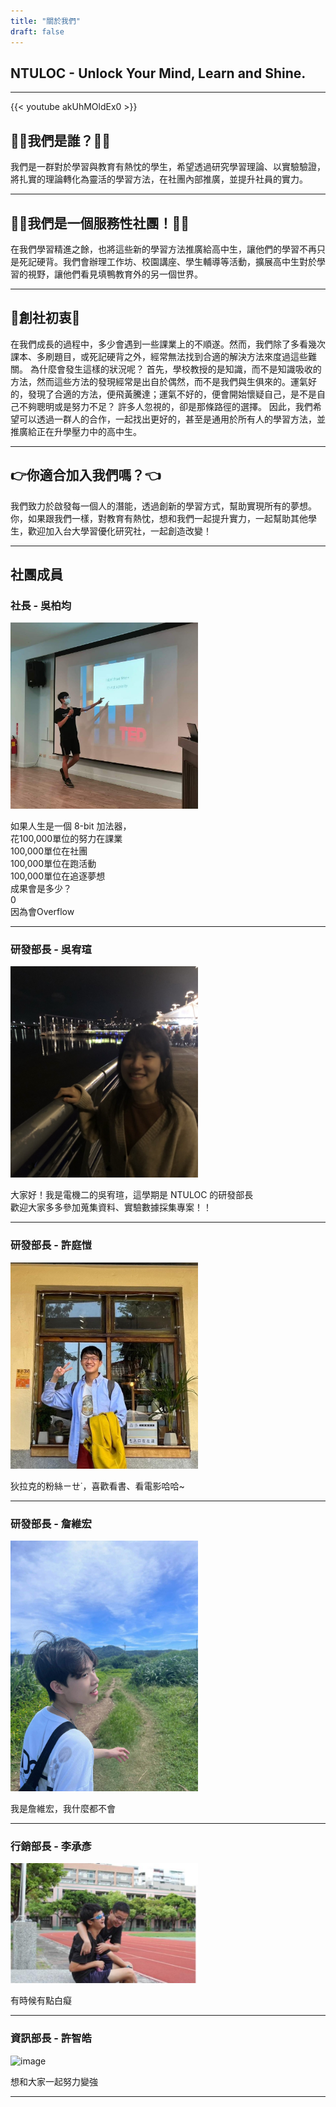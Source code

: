 ```yaml
---
title: "關於我們"
draft: false
---
```


## NTULOC - Unlock Your Mind, Learn and Shine.

---

{{< youtube akUhMOldEx0 >}}

## 🙋‍♂️我們是誰？🙋‍♀️
我們是一群對於學習與教育有熱忱的學生，希望透過研究學習理論、以實驗驗證，將扎實的理論轉化為靈活的學習方法，在社團內部推廣，並提升社員的實力。

---

## 💁‍♂️我們是一個服務性社團！💁‍♀️
在我們學習精進之餘，也將這些新的學習方法推廣給高中生，讓他們的學習不再只是死記硬背。我們會辦理工作坊、校園講座、學生輔導等活動，擴展高中生對於學習的視野，讓他們看見填鴨教育外的另一個世界。

---

## 🚩創社初衷🚩
在我們成長的過程中，多少會遇到一些課業上的不順遂。然而，我們除了多看幾次課本、多刷題目，或死記硬背之外，經常無法找到合適的解決方法來度過這些難關。
為什麼會發生這樣的狀況呢？
首先，學校教授的是知識，而不是知識吸收的方法，然而這些方法的發現經常是出自於偶然，而不是我們與生俱來的。運氣好的，發現了合適的方法，便飛黃騰達；運氣不好的，便會開始懷疑自己，是不是自己不夠聰明或是努力不足？
許多人忽視的，卻是那條路徑的選擇。
因此，我們希望可以透過一群人的合作，一起找出更好的，甚至是通用於所有人的學習方法，並推廣給正在升學壓力中的高中生。

---

## 👉你適合加入我們嗎？👈
我們致力於啟發每一個人的潛能，透過創新的學習方式，幫助實現所有的夢想。
你，如果跟我們一樣，對教育有熱忱，想和我們一起提升實力，一起幫助其他學生，歡迎加入台大學習優化研究社，一起創造改變！

---

## 社團成員

### 社長 - 吳柏均

<img src="/images/吳柏均.jpg" alt="image" width="300" height="auto">

如果人生是一個 8-bit 加法器，\
花100,000單位的努力在課業\
100,000單位在社團\
100,000單位在跑活動\
100,000單位在追逐夢想\
成果會是多少？\
0\
因為會Overflow

---

### 研發部長 - 吳宥瑄

<img src="/images/吳宥瑄.jpg" alt="image" width="300" height="auto">

大家好！我是電機二的吳宥瑄，這學期是 NTULOC 的研發部長\
歡迎大家多多參加蒐集資料、實驗數據採集專案！！

---

### 研發部長 - 許庭愷

<img src="/images/Ting-KaiHsu.jpg" alt="image" width="300" height="auto">

狄拉克的粉絲ㄧㄝ˙，喜歡看書、看電影哈哈~

---

### 研發部長 - 詹維宏

<img src="/images/詹維宏.jpeg" alt="image" width="300" height="auto">

我是詹維宏，我什麼都不會

---

### 行銷部長 - 李承彥

<img src="/images/李承彥.png" alt="image" width="300" height="auto">

有時候有點白癡

---

### 資訊部長 - 許智皓

<img src="/images/許智皓.JPG" alt="image" width="300" height="auto">

想和大家一起努力變強

---